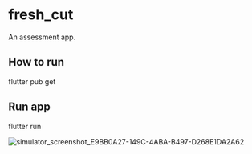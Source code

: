 # fresh_cut

An assessment app.

## How to run

flutter pub get

## Run app
flutter run

![simulator_screenshot_E9BB0A27-149C-4ABA-B497-D268E1DA2A62](https://user-images.githubusercontent.com/7842458/189497311-ff7b71f1-dfdb-4847-88ac-3ea27c195a48.png)
